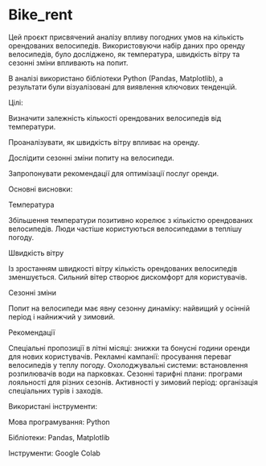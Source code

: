 # Bike_rent

Цей проєкт присвячений аналізу впливу погодних умов на кількість орендованих велосипедів. Використовуючи набір даних про оренду велосипедів, було досліджено, як температура, швидкість вітру та сезонні зміни впливають на попит. 

В аналізі використано бібліотеки Python (Pandas, Matplotlib), а результати були візуалізовані для виявлення ключових тенденцій.


Цілі:

Визначити залежність кількості орендованих велосипедів від температури.

Проаналізувати, як швидкість вітру впливає на оренду.

Дослідити сезонні зміни попиту на велосипеди.

Запропонувати рекомендації для оптимізації послуг оренди.


Основні висновки:


Температура

Збільшення температури позитивно корелює з кількістю орендованих велосипедів. Люди частіше користуються велосипедами в теплішу погоду.


Швидкість вітру

Із зростанням швидкості вітру кількість орендованих велосипедів зменшується. Сильний вітер створює дискомфорт для користувачів.


Сезонні зміни

Попит на велосипеди має явну сезонну динаміку: найвищий у осінній період і найнижчий у зимовий.


Рекомендації

Спеціальні пропозиції в літні місяці: знижки та бонусні години оренди для нових користувачів.
Рекламні кампанії: просування переваг велосипедів у теплу погоду.
Охолоджувальні системи: встановлення розпилювачів води на парковках.
Сезонні тарифні плани: програми лояльності для різних сезонів.
Активності у зимовий період: організація спеціальних турів і заходів.


Використані інструменти:

Мова програмування: Python

Бібліотеки: Pandas, Matplotlib

Інструменти: Google Colab
